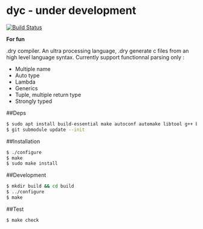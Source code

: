 # dyc - under development 
[![Build Status](https://img.shields.io/travis/dotdry/dyc/master.svg)](https://travis-ci.org/dotdry/dyc)

**For fun**

.dry compiler.
An ultra processing language, .dry generate c files from an high level language syntax.
Currently support functionnal parsing only :
- Multiple name
- Auto type
- Lambda
- Generics
- Tuple, multiple return type
- Strongly typed

##Deps
```bash
$ sudo apt install build-essential make autoconf automake libtool g++ bison flex 
$ git submodule update --init
```

##Installation
```bash
$ ./configure
$ make
$ sudo make install 
```

##Development 
```bash
$ mkdir build && cd build
$ ../configure
$ make
```

##Test
```bash
$ make check
```
